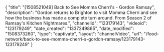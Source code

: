 {
    "title": "[1508521049] Back to See Momma Cherri's - Gordon Ramsay",
    "description": "Gordon returns to Brighton to visit Momma Cherri and see how the business has made a complete turn around. From Season 2 of Ramsay's Kitchen Nightmares.",
    "channelid": "123179143",
    "videoid": "123179249",
    "date_created": "1337249865",
    "date_modified": "1508373260",
    "type": "captivate",
    "layout": "channelVideo",
    "url": "\/food-network\/back-to-see-momma-cherri-s-gordon-ramsay\/123179143-123179249"
}